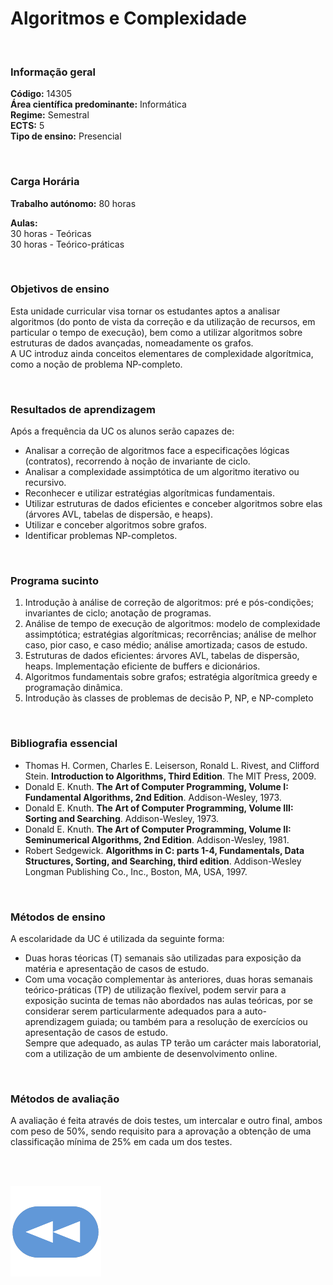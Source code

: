 # Algoritmos e Complexidade

<br>

### Informação geral
**Código:** 14305
<br> **Área científica predominante:** Informática
<br> **Regime:** Semestral
<br> **ECTS:** 5
<br> **Tipo de ensino:** Presencial

<br>

### Carga Horária
**Trabalho autónomo:** 80  horas

**Aulas:**
<br> 30  horas  -  Teóricas
<br> 30  horas  -  Teórico-práticas

<br>

### Objetivos de ensino
Esta unidade curricular visa tornar os estudantes aptos a analisar algoritmos (do ponto de vista da correção e da utilização de recursos, em particular o tempo de execução), bem como a utilizar algoritmos sobre estruturas de dados avançadas, nomeadamente os grafos.
<br> A UC introduz ainda conceitos elementares de complexidade algorítmica, como a noção de problema NP-completo.

<br>

### Resultados de aprendizagem
Após a frequência da UC os alunos serão capazes de:
- Analisar a correção de algoritmos face a especificações lógicas (contratos), recorrendo à noção de invariante de ciclo. 
- Analisar a complexidade assimptótica de um algoritmo iterativo ou recursivo. 
- Reconhecer e utilizar estratégias algorítmicas fundamentais. 
- Utilizar estruturas de dados eficientes e conceber algoritmos sobre elas (árvores AVL, tabelas de dispersão, e heaps). 
- Utilizar e conceber algoritmos sobre grafos. 
- Identificar problemas NP-completos.

<br>

### Programa sucinto
1. Introdução à análise de correção de algoritmos: pré e pós-condições; invariantes de ciclo; anotação de programas.
2. Análise de tempo de execução de algoritmos: modelo de complexidade assimptótica; estratégias algorítmicas; recorrências; análise de melhor caso, pior caso, e caso médio; análise amortizada; casos de estudo.
3. Estruturas de dados eficientes: árvores AVL, tabelas de dispersão, heaps. Implementação eficiente de buffers e dicionários.
4. Algoritmos fundamentais sobre grafos; estratégia algorítmica greedy e programação dinâmica.
5. Introdução às classes de problemas de decisão P, NP, e NP-completo

<br>

### Bibliografia essencial
* Thomas H. Cormen, Charles E. Leiserson, Ronald L. Rivest, and Clifford Stein. **Introduction to Algorithms, Third Edition**. The MIT Press, 2009. 
* Donald E. Knuth. **The Art of Computer Programming, Volume I: Fundamental Algorithms, 2nd Edition**. Addison-Wesley, 1973. 
* Donald E. Knuth. **The Art of Computer Programming, Volume III: Sorting and Searching**. Addison-Wesley, 1973. 
* Donald E. Knuth. **The Art of Computer Programming, Volume II: Seminumerical Algorithms, 2nd Edition**. Addison-Wesley, 1981. 
* Robert Sedgewick. **Algorithms in C: parts 1-4, Fundamentals, Data Structures, Sorting, and Searching, third edition**. Addison-Wesley Longman Publishing Co., Inc., Boston, MA, USA, 1997.

<br>

### Métodos de ensino
A escolaridade da UC é utilizada da seguinte forma:
- Duas horas téoricas (T) semanais são utilizadas para exposição da matéria e apresentação de casos de estudo.
- Com uma vocação complementar às anteriores, duas horas semanais teórico-práticas (TP) de utilização flexível, podem servir para a exposição sucinta de temas não abordados nas aulas teóricas, por se considerar serem particularmente adequados para a auto-aprendizagem guiada; ou também para a resolução de exercícios ou apresentação de casos de estudo.
<br> Sempre que adequado, as aulas TP terão um carácter mais laboratorial, com a utilização de um ambiente de desenvolvimento online.

<br>

### Métodos de avaliação
A avaliação é feita através de dois testes, um intercalar e outro final, ambos com peso de 50%, sendo requisito para a aprovação a obtenção de uma classificação mínima de 25% em cada um dos testes.

<br><br>

[![retroceder](https://raw.githubusercontent.com/David81820/Recursos-LCC/main/Rewind.png)](https://david81820.github.io/Recursos-LCC/2ano/1sem/AeC)
